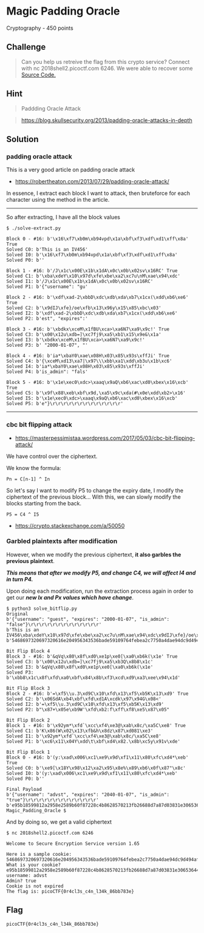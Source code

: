 # Magic Padding Oracle
Cryptography - 450 points

## Challenge 
> Can you help us retreive the flag from this crypto service? Connect with nc 2018shell2.picoctf.com 6246. We were able to recover some [Source Code.](pkcs7.py)

## Hint
> Paddding Oracle Attack

> https://blog.skullsecurity.org/2013/padding-oracle-attacks-in-depth

## Solution

### padding oracle attack

This is a very good article on padding oracle attack

- https://robertheaton.com/2013/07/29/padding-oracle-attack/


In essence, I extract each block I want to attack, then bruteforce for each character using the method in the article.

---

So after extracting, I have all the block values

	$ ./solve-extract.py

	Block 0 - #16: b'\x16\xf7\xb0m\xb94vpd\x1a\xbf\xf3\xdf\xd1\xff\x8a' True
	Solved C0: b'This is an IV456'
	Solved I0: b'\x16\xf7\xb0m\xb94vpd\x1a\xbf\xf3\xdf\xd1\xff\x8a'
	Solved P0: b''

	Block 1 - #16: b'/J\x1c\x00E\x1b\x1dA\x0c\x0b\x02sv\x16RC' True
	Solved C1: b'\xba\xdeY\x10\x97d\xfe\xbe\xa2\xc7u\nM\xae\x94\xdc'
	Solved I1: b'/J\x1c\x00E\x1b\x1dA\x0c\x0b\x02sv\x16RC'
	Solved P1: b'{"username": "gu'

	Block 2 - #16: b'\xdf\xad-2\xbbD\xdc\xdb\xda\xb7\x1cx(\xdd\xb6\xe6' True
	Solved C2: b'\x9dIJ\xfe}/oe\xfb\x13\x96y\x15\x85\xbc\x03'
	Solved I2: b'\xdf\xad-2\xbbD\xdc\xdb\xda\xb7\x1cx(\xdd\xb6\xe6'
	Solved P2: b'est", "expires":'
	
	Block 3 - #16: b'\xbdkx\xceM\x1fBU\xca>\xa6N7\xa9\x9c!' True
	Solved C3: b'\x00\x12u\xdb=]\xc7fj9\xa5\xb1\x15\x9e&\x1a'
	Solved I3: b'\xbdkx\xceM\x1fBU\xca>\xa6N7\xa9\x9c!'
	Solved P3: b' "2000-01-07", "'

	Block 4 - #16: b'ia*\xbaY0\xae\x08H\x03\x85\x93s\xffJi' True
	Solved C4: b'{\xceM\xd13\xa7|\x97\\\xbb\xa1\xdd\xb3u\x1b\xc6'
	Solved I4: b'ia*\xbaY0\xae\x08H\x03\x85\x93s\xffJi'
	Solved P4: b'is_admin": "fals'

	Block 5 - #16: b'\x1e\xec0\xdc>\xaaq\x9aQ\xb6\xac\xd0\xbex\x16\xcb' True
	Solved C5: b'\x9f\x88\xeb\xbf\x9d,\xa5\x9c\xda(#\x0e\xdd\xb2>\x16'
	Solved I5: b'\x1e\xec0\xdc>\xaaq\x9aQ\xb6\xac\xd0\xbex\x16\xcb'
	Solved P5: b'e"}\r\r\r\r\r\r\r\r\r\r\r\r\r'

---


### cbc bit flipping attack

- https://masterpessimistaa.wordpress.com/2017/05/03/cbc-bit-flipping-attack/

We have control over the ciphertext.

We know the formula:

	Pn = C[n-1] ^ In

So let's say I want to modify P5 to change the expiry date, I modify the ciphertext of the previous block... With this, we can slowly modify the blocks starting from the back.

	P5 = C4 ^ I5

- https://crypto.stackexchange.com/a/50050

### Garbled plaintexts after modification

However, when we modify the previous ciphertext, **it also garbles the previous plaintext**. 

***This means that after we modify P5, and change C4, we will affect I4 and in turn P4.*** 


Upon doing each modification, run the extraction process again in order to get our ***new Ix and Px values which have change***.


	$ python3 solve_bitflip.py 
	Original
	b'{"username": "guest", "expires": "2000-01-07", "is_admin": "false"}\r\r\r\r\r\r\r\r\r\r\r\r\r'
	b'This is an IV456\xba\xdeY\x10\x97d\xfe\xbe\xa2\xc7u\nM\xae\x94\xdc\x9dIJ\xfe}/oe\xfb\x13\x96y\x15\x85\xbc\x03\x00\x12u\xdb=]\xc7fj9\xa5\xb1\x15\x9e&\x1a{\xceM\xd13\xa7|\x97\\\xbb\xa1\xdd\xb3u\x1b\xc6\x9f\x88\xeb\xbf\x9d,\xa5\x9c\xda(#\x0e\xdd\xb2>\x16'
	b'5468697320697320616e204956343536bade59109764febea2c7750a4dae94dc9d494afe7d2f6f65fb1396791585bc03001275db3d5dc7666a39a5b1159e261a7bce4dd133a77c975cbba1ddb3751bc69f88ebbf9d2ca59cda28230eddb23e16'

	Bit Flip Block 4
	Block 3 - #16: b'&qVq\x80\x8f\xd0\xe1p\xe0[\xa0\xb6k(\x1e' True
	Solved C3: b'\x00\x12u\xdb=]\xc7fj9\xa5\xb3Q\x8b8\x1c'
	Solved I3: b'&qVq\x80\x8f\xd0\xe1p\xe0[\xa0\xb6k(\x1e'
	Solved P3: b'\xbb8\x1c\x8f\xfd\xa0\xbf\x84\x8b\xf3\xcd\xd9\xa3\xee\x94\x1d'

	Bit Flip Block 3
	Block 2 - #16: b'=\xf5\\u.3\xd9C\x10\xfd\x13\xf5\xb5K\x13\xd9' True
	Solved C2: b'\x06SdA\xb4\xbf\xfd\xd1A\xcdk\x97\x94G\x08<'
	Solved I2: b'=\xf5\\u.3\xd9C\x10\xfd\x13\xf5\xb5K\x13\xd9'
	Solved P2: b"\x87+\x05e\xb9W'\xfd\xb2:f\xff\xf8\xe5\x87\x05"

	Bit Flip Block 2
	Block 1 - #16: b'\x92ym*\xfd`\xcc\xf4\xe3@\xab\x8c/\xa5C\xe8' True
	Solved C1: b'K\x86(W\x02\x13\xfb&h\x8dz\x87\xd081\xe3'
	Solved I1: b'\x92ym*\xfd`\xcc\xf4\xe3@\xab\x8c/\xa5C\xe8'
	Solved P1: b'\xc6\x11\x04Y\xdd\t\xbf\xd4\x82.\x8b\xc5y\x91v\xde'

	Bit Flip Block 1
	Block 0 - #16: b'(y:\xad\x006\xc1\xe9\x9d\xf1\x11\x80\xfc\xd4*\xeb' True
	Solved C0: b'\xe9[\x18Y\x98\x12\xa2\x95\x8e%\x89\xb6\x0f\x87"\x8c'
	Solved I0: b'(y:\xad\x006\xc1\xe9\x9d\xf1\x11\x80\xfc\xd4*\xeb'
	Solved P0: b''

	Final Payload
	b'{"username": "advst", "expires": "2040-01-07", "is_admin":  "true"}\r\r\r\r\r\r\r\r\r\r\r\r\r'
	b'e95b18599812a2958e2589b60f87228c4b8628570213fb26688d7a87d03831e306536441b4bffdd141cd6b979447083c001275db3d5dc7666a39a5b3518b381c7bce4dd133a77c975cbba1ddb3751bc69f88ebbf9d2ca59cda28230eddb23e16'
	Magic_Padding_Oracle $ 

And by doing so, we get a valid ciphertext

	$ nc 2018shell2.picoctf.com 6246

	Welcome to Secure Encryption Service version 1.65

	Here is a sample cookie: 5468697320697320616e204956343536bade59109764febea2c7750a4dae94dc9d494afe7d2f6f65fb1396791585bc03001275db3d5dc7666a39a5b1159e261a7bce4dd133a77c975cbba1ddb3751bc69f88ebbf9d2ca59cda28230eddb23e16
	What is your cookie?
	e95b18599812a2958e2589b60f87228c4b8628570213fb26688d7a87d03831e306536441b4bffdd141cd6b979447083c001275db3d5dc7666a39a5b3518b381c7bce4dd133a77c975cbba1ddb3751bc69f88ebbf9d2ca59cda28230eddb23e16
	username: advst
	Admin? true
	Cookie is not expired
	The flag is: picoCTF{0r4cl3s_c4n_l34k_86bb783e}

## Flag

	picoCTF{0r4cl3s_c4n_l34k_86bb783e}
